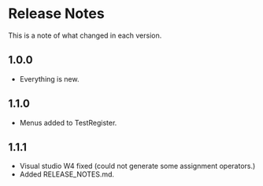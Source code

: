 # Release Notes #

This is a note of what changed in each version.

## 1.0.0 ##

- Everything is new.

## 1.1.0 ##

- Menus added to TestRegister.

## 1.1.1 ##

- Visual studio W4 fixed (could not generate some assignment operators.)
- Added RELEASE_NOTES.md.


